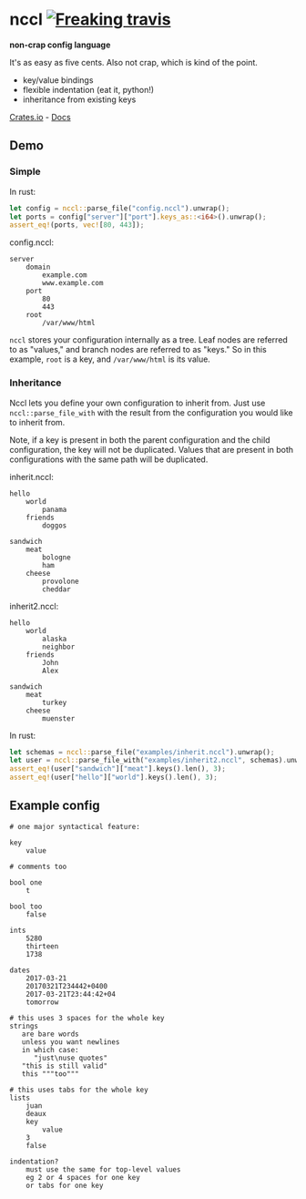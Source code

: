 
# nccl [![Freaking travis](https://travis-ci.org/zphixon/nccl.svg?branch=master)](https://travis-ci.org/zphixon/nccl)

**non-crap config language**

It's as easy as five cents. Also not crap, which is kind of the point.

* key/value bindings
* flexible indentation (eat it, python!)
* inheritance from existing keys

[Crates.io](https://crates.io/crates/nccl) - [Docs](https://docs.rs/crate/nccl)

## Demo

### Simple

In rust:

```rust
let config = nccl::parse_file("config.nccl").unwrap();
let ports = config["server"]["port"].keys_as::<i64>().unwrap();
assert_eq!(ports, vec![80, 443]);
```

config.nccl:

```
server
    domain
        example.com
        www.example.com
    port
        80
        443
    root
        /var/www/html
```

`nccl` stores your configuration internally as a tree. Leaf nodes are referred
to as "values," and branch nodes are referred to as "keys." So in this example,
`root` is a key, and `/var/www/html` is its value.

### Inheritance

Nccl lets you define your own configuration to inherit from. Just use
`nccl::parse_file_with` with the result from the configuration you would like
to inherit from.

Note, if a key is present in both the parent configuration and the child
configuration, the key will not be duplicated. Values that are present in both
configurations with the same path will be duplicated.

inherit.nccl:

```
hello
    world
        panama
    friends
        doggos

sandwich
    meat
        bologne
        ham
    cheese
        provolone
        cheddar
```

inherit2.nccl:

```
hello
    world
        alaska
        neighbor
    friends
        John
        Alex

sandwich
    meat
        turkey
    cheese
        muenster
```

In rust:

```rust
let schemas = nccl::parse_file("examples/inherit.nccl").unwrap();
let user = nccl::parse_file_with("examples/inherit2.nccl", schemas).unwrap();
assert_eq!(user["sandwich"]["meat"].keys().len(), 3);
assert_eq!(user["hello"]["world"].keys().len(), 3);
```

## Example config

```
# one major syntactical feature:

key
    value

# comments too

bool one
    t

bool too
    false

ints
    5280
    thirteen
    1738

dates
    2017-03-21
    20170321T234442+0400
    2017-03-21T23:44:42+04
    tomorrow

# this uses 3 spaces for the whole key
strings
   are bare words
   unless you want newlines
   in which case:
      "just\nuse quotes"
   "this is still valid"
   this """too"""

# this uses tabs for the whole key
lists
	juan
	deaux
	key
		value
	3
	false

indentation?
    must use the same for top-level values
    eg 2 or 4 spaces for one key
    or tabs for one key
```

